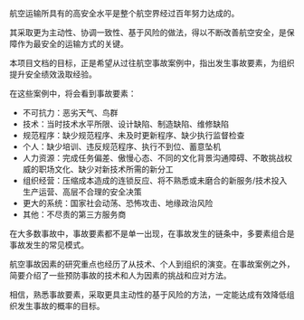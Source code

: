 航空运输所具有的高安全水平是整个航空界经过百年努力达成的。

其采取更为主动性、协调一致性、基于风险的做法，得以不断改善航空安全，是保障作为最安全的运输方式的关键。

本项目文档的目标，正是希望从过往航空事故案例中，指出发生事故要素，为组织提升安全绩效汲取经验。

在这些案例中，将会看到事故要素：

 - 不可抗力：恶劣天气、鸟群
 - 技术：当时技术水平所限、设计缺陷、制造缺陷、维修缺陷
 - 规范程序：缺少规范程序、未及时更新程序、缺少执行监督检查
 - 个人：缺少培训、违反规范程序、执行不到位、蓄意坠机
 - 人力资源：完成任务偏差、傲慢心态、不同的文化背景沟通障碍、不敢挑战权威的职场文化、缺少对新技术所需的新分工
 - 组织经营：压缩成本造成的连锁反应、将不熟悉或未磨合的新服务/技术投入生产运营、高层不合理的安全决策
 - 更大的系统：国家社会动荡、恐怖攻击、地缘政治风险
 - 其他：不尽责的第三方服务商

在大多数事故中，事故要素都不是单一出现，在事故发生的链条中，多要素组合是事故发生的常见模式。

航空事故因素的研究重点也经历了从技术、个人到组织的演变。在事故案例之外，简要介绍了一些预防事故的技术和人为因素的挑战和应对方法。

相信，熟悉事故要素，采取更具主动性的基于风险的方法，一定能达成有效降低组织发生事故的概率的目标。
